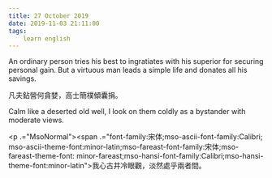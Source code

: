 ```yaml
---
title: 27 October 2019
date: 2019-11-03 21:11:00
tags:
    learn english
---
```

<p .="MsoNormal"><span lang="EN-US">An ordinary person tries his best to
ingratiates with his superior for securing personal gain. But a virtuous man
leads a simple life and donates all his savings.</span></p>

<p .="MsoNormal"><span .="font-family:&#x5B8B;&#x4F53;;mso-ascii-font-family:Calibri;
mso-ascii-theme-font:minor-latin;mso-fareast-font-family:&#x5B8B;&#x4F53;;mso-fareast-theme-font:
minor-fareast;mso-hansi-font-family:Calibri;mso-hansi-theme-font:minor-latin">&#x51E1;&#x592B;&#x9246;&#x71DF;&#x4F55;&#x8CAA;&#x5A6A;&#xFF0C;&#x9AD8;&#x58EB;&#x7C21;&#x6A38;&#x50BE;&#x56CA;&#x6350;&#x3002;</span></p><p .="MsoNormal"><span lang="EN-US">Calm like a deserted old well, I look on them
coldly as a bystander with moderate views. </span></p><p .="MsoNormal"><span .="font-family:&#x5B8B;&#x4F53;;mso-ascii-font-family:Calibri;
mso-ascii-theme-font:minor-latin;mso-fareast-font-family:&#x5B8B;&#x4F53;;mso-fareast-theme-font:
minor-fareast;mso-hansi-font-family:Calibri;mso-hansi-theme-font:minor-latin">

</span></p><p .="MsoNormal"><span .="font-family:&#x5B8B;&#x4F53;;mso-ascii-font-family:Calibri;
mso-ascii-theme-font:minor-latin;mso-fareast-font-family:&#x5B8B;&#x4F53;;mso-fareast-theme-font:
minor-fareast;mso-hansi-font-family:Calibri;mso-hansi-theme-font:minor-latin">&#x6211;&#x5FC3;&#x53E4;&#x4E95;&#x51B7;&#x773C;&#x89C0;&#xFF0C;&#x6DE1;&#x7136;&#x8655;&#x4E4E;&#x5169;&#x8005;&#x9593;&#x3002;</span></p>